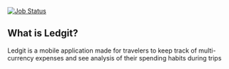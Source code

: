 [![Job Status](https://inspecode.rocro.com/badges/github.com/camdendevelopers/Ledgit/status?token=oF8NAZ0BPMzBxwkA-HQO8Q2TUqDdhGNS35I27iXs2I8)](https://inspecode.rocro.com/jobs/github.com/camdendevelopers/Ledgit/latest?completed=true)

## What is Ledgit?
Ledgit is a mobile application made for travelers to keep track of multi-currency expenses and see analysis of their spending habits during trips

